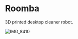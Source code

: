 # Roomba
3D printed desktop cleaner robot.

![IMG_8410](https://user-images.githubusercontent.com/47625679/120054107-ef5e5280-c068-11eb-99f9-82c5e94b49ca.jpg)
